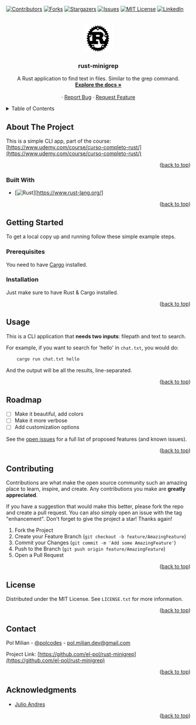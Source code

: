 <!-- Improved compatibility of back to top link: See: https://github.com/othneildrew/Best-README-Template/pull/73 -->
<a name="readme-top"></a>
<!--
*** Thanks for checking out the Best-README-Template. If you have a suggestion
*** that would make this better, please fork the repo and create a pull request
*** or simply open an issue with the tag "enhancement".
*** Don't forget to give the project a star!
*** Thanks again! Now go create something AMAZING! :D
-->



<!-- PROJECT SHIELDS -->
<!--
*** I'm using markdown "reference style" links for readability.
*** Reference links are enclosed in brackets [ ] instead of parentheses ( ).
*** See the bottom of this document for the declaration of the reference variables
*** for contributors-url, forks-url, etc. This is an optional, concise syntax you may use.
*** https://www.markdownguide.org/basic-syntax/#reference-style-links
-->
[![Contributors][contributors-shield]][contributors-url]
[![Forks][forks-shield]][forks-url]
[![Stargazers][stars-shield]][stars-url]
[![Issues][issues-shield]][issues-url]
[![MIT License][license-shield]][license-url]
[![LinkedIn][linkedin-shield]][linkedin-url]



<!-- PROJECT LOGO -->
<br />
<div align="center">
  <a href="https://github.com/el-pol/rust-minigrep">
    <img src="img/logo.png" alt="Logo" width="80" height="80">
  </a>

<h3 align="center">rust-minigrep</h3>

  <p align="center">
    A Rust application to find text in files. Similar to the grep command.
    <br />
    <a href="https://github.com/el-pol/rust-minigrep"><strong>Explore the docs »</strong></a>
    <br />
    <br />
    ·
    <a href="https://github.com/el-pol/rust-minigrep/issues">Report Bug</a>
    ·
    <a href="https://github.com/el-pol/rust-minigrep/issues">Request Feature</a>
  </p>
</div>



<!-- TABLE OF CONTENTS -->
<details>
  <summary>Table of Contents</summary>
  <ol>
    <li>
      <a href="#about-the-project">About The Project</a>
      <ul>
        <li><a href="#built-with">Built With</a></li>
      </ul>
    </li>
    <li>
      <a href="#getting-started">Getting Started</a>
      <ul>
        <li><a href="#prerequisites">Prerequisites</a></li>
        <li><a href="#installation">Installation</a></li>
      </ul>
    </li>
    <li><a href="#usage">Usage</a></li>
    <li><a href="#roadmap">Roadmap</a></li>
    <li><a href="#contributing">Contributing</a></li>
    <li><a href="#license">License</a></li>
    <li><a href="#contact">Contact</a></li>
    <li><a href="#acknowledgments">Acknowledgments</a></li>
  </ol>
</details>



<!-- ABOUT THE PROJECT -->
## About The Project

This is a simple CLI app, part of the course: [https://www.udemy.com/course/curso-completo-rust/](https://www.udemy.com/course/curso-completo-rust/)


<p align="right">(<a href="#readme-top">back to top</a>)</p>



### Built With

* [![Rust][Rust]][https://www.rust-lang.org/]

<p align="right">(<a href="#readme-top">back to top</a>)</p>



<!-- GETTING STARTED -->
## Getting Started

To get a local copy up and running follow these simple example steps.

### Prerequisites

You need to have [Cargo](https://doc.rust-lang.org/cargo/getting-started/installation.html) installed.

### Installation

Just make sure to have Rust & Cargo installed.

<p align="right">(<a href="#readme-top">back to top</a>)</p>



<!-- USAGE EXAMPLES -->
## Usage

This is a CLI application that **needs two inputs**: filepath and text to search.

For example, if you want to search for 'hello' in `chat.txt`, you would do:

```sh
	cargo run chat.txt hello
```

And the output will be all the results, line-separated.


<p align="right">(<a href="#readme-top">back to top</a>)</p>



<!-- ROADMAP -->
## Roadmap

- [ ] Make it beautiful, add colors
- [ ] Make it more verbose
- [ ] Add customization options

See the [open issues](https://github.com/el-pol/rust-minigrep/issues) for a full list of proposed features (and known issues).

<p align="right">(<a href="#readme-top">back to top</a>)</p>



<!-- CONTRIBUTING -->
## Contributing

Contributions are what make the open source community such an amazing place to learn, inspire, and create. Any contributions you make are **greatly appreciated**.

If you have a suggestion that would make this better, please fork the repo and create a pull request. You can also simply open an issue with the tag "enhancement".
Don't forget to give the project a star! Thanks again!

1. Fork the Project
2. Create your Feature Branch (`git checkout -b feature/AmazingFeature`)
3. Commit your Changes (`git commit -m 'Add some AmazingFeature'`)
4. Push to the Branch (`git push origin feature/AmazingFeature`)
5. Open a Pull Request

<p align="right">(<a href="#readme-top">back to top</a>)</p>



<!-- LICENSE -->
## License

Distributed under the MIT License. See `LICENSE.txt` for more information.

<p align="right">(<a href="#readme-top">back to top</a>)</p>



<!-- CONTACT -->
## Contact

Pol Milian - [@polcodes](https://twitter.com/polcodes) - pol.milian.dev@gmail.com

Project Link: [https://github.com/el-pol/rust-minigrep](https://github.com/el-pol/rust-minigrep)

<p align="right">(<a href="#readme-top">back to top</a>)</p>



<!-- ACKNOWLEDGMENTS -->
## Acknowledgments

* [Julio Andres](https://pkg.go.dev/github.com/aws/aws-lambda-go@v1.36.0)

<p align="right">(<a href="#readme-top">back to top</a>)</p>



<!-- MARKDOWN LINKS & IMAGES -->
<!-- https://www.markdownguide.org/basic-syntax/#reference-style-links -->
[contributors-shield]: https://img.shields.io/github/contributors/el-pol/lovebot.svg?style=for-the-badge
[contributors-url]: https://github.com/el-pol/lovebot/graphs/contributors
[forks-shield]: https://img.shields.io/github/forks/el-pol/lovebot.svg?style=for-the-badge
[forks-url]: https://github.com/el-pol/lovebot/network/members
[stars-shield]: https://img.shields.io/github/stars/el-pol/lovebot.svg?style=for-the-badge
[stars-url]: https://github.com/el-pol/lovebot/stargazers
[issues-shield]: https://img.shields.io/github/issues/el-pol/lovebot.svg?style=for-the-badge
[issues-url]: https://github.com/el-pol/lovebot/issues
[license-shield]: https://img.shields.io/github/license/el-pol/lovebot.svg?style=for-the-badge
[license-url]: https://github.com/el-pol/lovebot/blob/master/LICENSE.txt
[linkedin-shield]: https://img.shields.io/badge/-LinkedIn-black.svg?style=for-the-badge&logo=linkedin&colorB=555
[Rust]: https://www.rust-lang.org/
[linkedin-url]: https://www.linkedin.com/in/pol-milian/